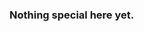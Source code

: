 ### Nothing special here yet.
<!--
TODO:

1. Cloning
2. Credentials set up (git user.name & email)
3. Signing off (DCO)
-->